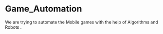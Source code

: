 # Game_Automation
We are trying to automate the Mobile games with the help of Algorithms and Robots .
